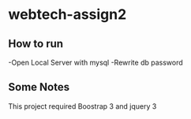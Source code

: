 # webtech-assign2

## How to run
-Open Local Server with mysql
-Rewrite db password

## Some Notes
This project required Boostrap 3 and jquery 3
